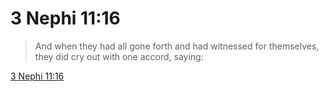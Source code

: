 # 3 Nephi 11:16

> And when they had all gone forth and had witnessed for themselves, they did cry out with one accord, saying:

[3 Nephi 11:16](https://www.churchofjesuschrist.org/study/scriptures/bofm/3-ne/11?lang=eng&id=p16#p16)


